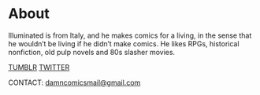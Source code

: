 # About

Illuminated is from Italy, and he makes comics for a living, in the sense that he wouldn’t be living if he didn’t make comics. He likes RPGs, historical nonfiction, old pulp novels and 80s slasher movies.

[TUMBLR](https://illuminatedcomics.tumblr.com/)
[TWITTER](https://twitter.com/illuminacomics)

CONTACT:
damncomicsmail@gmail.com